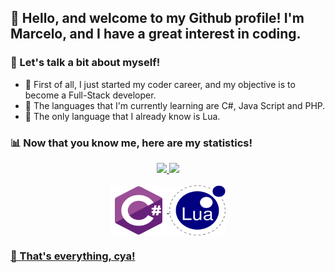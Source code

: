 ## 👋 Hello, and welcome to my Github profile! I'm Marcelo, and I have a great interest in coding.

### 👀 Let's talk a bit about myself!
- 📌 First of all, I just started my coder career, and my objective is to become a Full-Stack developer.
- 📖 The languages that I'm currently learning are C#, Java Script and PHP.
- 🔎 The only language that I already know is Lua.

### 📊 Now that you know me, here are my statistics!
<div align="center">
  <a href="https://github.com/MAgiusti">
  <img height="160em" src="https://github-readme-stats.vercel.app/api?username=MAgiusti&show_icons=true&theme=dark&include_all_commits=true&count_private=true"/>
  <img height="160em" src="https://github-readme-stats.vercel.app/api/top-langs/?username=MAgiusti&layout=compact&langs_count=7&theme=dark"/>
</div>

<div style="display: inline_block" align="center"><br>
  <img align="center" alt="Marcelo-C#" height="80" width="90" src="https://raw.githubusercontent.com/devicons/devicon/master/icons/csharp/csharp-original.svg">
  <img align="center" alt="Marcelo-Lua" height="80" width="90" src="https://raw.githubusercontent.com/devicons/devicon/master/icons/lua/lua-original-wordmark.svg">
</div>

### 👋 That's everything, cya!
